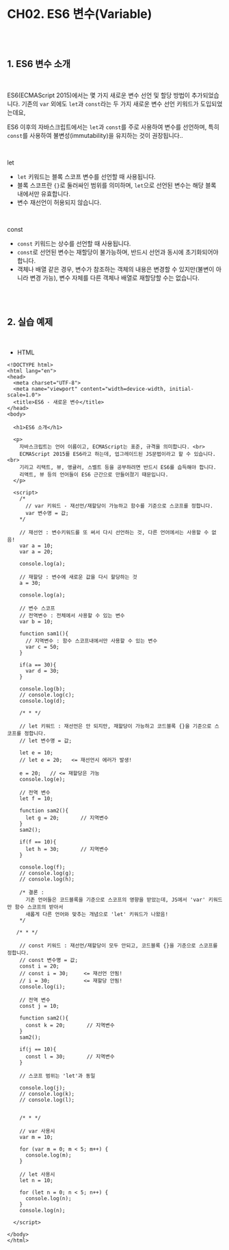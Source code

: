 
# CH02. ES6 변수(Variable)

<br>
<br>

## 1. ES6 변수 소개

<br>

ES6(ECMAScript 2015)에서는 몇 가지 새로운 변수 선언 및 할당 방법이 추가되었습니다. 기존의 `var` 외에도 `let`과 `const`라는 두 가지 새로운 변수 선언 키워드가 도입되었는데요, 

ES6 이후의 자바스크립트에서는 `let`과 `const`를 주로 사용하여 변수를 선언하며, 특히 `const`를 사용하여 불변성(immutability)을 유지하는 것이 권장됩니다..

<br>

let  

- `let` 키워드는 블록 스코프 변수를 선언할 때 사용됩니다.
- 블록 스코프란 `{}`로 둘러싸인 범위를 의미하며, `let`으로 선언된 변수는 해당 블록 내에서만 유효합니다.
- 변수 재선언이 허용되지 않습니다.

<br>

const

- `const` 키워드는 상수를 선언할 때 사용됩니다.
- `const`로 선언된 변수는 재할당이 불가능하며, 반드시 선언과 동시에 초기화되어야 합니다.
- 객체나 배열 같은 경우, 변수가 참조하는 객체의 내용은 변경할 수 있지만(불변이 아니라 변경 가능), 변수 자체를 다른 객체나 배열로 재할당할 수는 없습니다.

<br>
<br>  

## 2. 실습 예제 

<br>

- HTML

```
<!DOCTYPE html>
<html lang="en">
<head>
  <meta charset="UTF-8">
  <meta name="viewport" content="width=device-width, initial-scale=1.0">
  <title>ES6 - 새로운 변수</title>
</head>
<body>

  <h1>ES6 소개</h1>

  <p>
    자바스크립트는 언어 이름이고, ECMAScript는 표준, 규격을 의미합니다. <br>
    ECMAScript 2015를 ES6라고 하는데, 업그레이드된 JS문법이라고 할 수 있습니다. <br>
    기리고 리택트, 뷰, 앵귤러, 스벨트 등을 공부하려면 반드시 ES6를 습득해야 합니다. 
    리액트, 뷰 등의 언어들이 ES6 근간으로 만들어졌기 때문입니다.
  </p>

  <script>
    /*
      // var 키워드 - 재선언/재할당이 가능하고 함수를 기준으로 스코프를 정합니다.
      var 변수명 = 값;
    */

    // 재선언 : 변수키워드를 또 써서 다시 선언하는 것, 다른 언어에서는 사용할 수 없음!
    var a = 10;
    var a = 20;

    console.log(a);
    
    // 재할당 : 변수에 새로운 값을 다시 할당하는 것
    a = 30;
    
    console.log(a);
    
    // 변수 스코프
    // 전역변수 : 전체에서 사용할 수 있는 변수
    var b = 10;
    
    function sam1(){
      // 지역변수 : 함수 스코프내에서만 사용할 수 있는 변수
      var c = 50;
    }

    if(a == 30){
      var d = 30;
    }
    
    console.log(b);
    // console.log(c);
    console.log(d);

    /* * */

    // let 키워드 : 재선언은 안 되지만, 재할당이 가능하고 코드블록 {}을 기준으로 스코프를 정합니다.    
    // let 변수명 = 값;
    
    let e = 10;
    // let e = 20;   <= 재선언시 에러가 발생!

    e = 20;   // <= 재할당은 가능
    console.log(e);

    // 전역 변수
    let f = 10;

    function sam2(){      
      let g = 20;       // 지역변수
    }
    sam2();

    if(f == 10){
      let h = 30;       // 지역변수
    }

    console.log(f);
    // console.log(g);
    // console.log(h);

    /* 결론 :  
      기존 언어들은 코드블록을 기준으로 스코프의 영향을 받았는데, JS에서 'var' 키워드만 함수 스코프의 받아서
      새롭게 다른 언어와 맞추는 개념으로 'let' 키워드가 나왔음! 
    */ 

   /* * */

    // const 키워드 : 재선언/재할당이 모두 안되고, 코드블록 {}을 기준으로 스코프를 정합니다.    
    // const 변수명 = 값;
    const i = 20;
    // const i = 30;     <= 재선언 안됨!
    // i = 30;           <= 재할당 안됨!
    console.log(i);

    // 전역 변수
    const j = 10;

    function sam2(){      
      const k = 20;       // 지역변수
    }
    sam2();

    if(j == 10){
      const l = 30;       // 지역변수
    }

    // 스코프 범위는 'let'과 동일

    console.log(j);
    // console.log(k);
    // console.log(l);


    /* * */

    // var 사용시
    var m = 10;

    for (var m = 0; m < 5; m++) {
      console.log(m);      
    }

    // let 사용시
    let n = 10;

    for (let n = 0; n < 5; n++) {
      console.log(n);      
    }
    console.log(n);     

  </script>
  
</body>
</html>
```